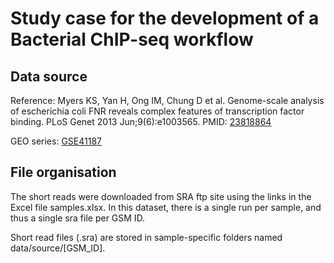 # Study case for the development of a Bacterial ChIP-seq workflow


## Data source

Reference: Myers KS, Yan H, Ong IM, Chung D et al. Genome-scale analysis of escherichia coli FNR reveals complex features of transcription factor binding. PLoS Genet 2013 Jun;9(6):e1003565. PMID: [23818864](http://www.ncbi.nlm.nih.gov/pubmed/23818864)


GEO series: [GSE41187](http://www.ncbi.nlm.nih.gov/geo/query/acc.cgi?acc=GSE41187)

<!--
mkdir -p /data/source/ChIP-seq_GSE41187/GSM1010224 /data/source/ChIP-seq_GSE41187/GSM1010219 
cd /data/source/ChIP-seq_GSE41187/GSM1010224
wget ftp://ftp-trace.ncbi.nlm.nih.gov/sra/sra-instant/reads/ByExp/sra/SRX%2FSRX189%2FSRX189778/SRR576938/SRR576938.sra
cd /data/source/ChIP-seq_GSE41187/GSM1010219
wget ftp://ftp-trace.ncbi.nlm.nih.gov/sra/sra-instant/reads/ByExp/sra/SRX%2FSRX189%2FSRX189773/SRR576933/SRR576933.sra
cd ~/Desktop/workspace
-->

## File organisation

The short reads were downloaded from SRA ftp site using the links in the Excel file samples.xlsx. In this dataset, there is a single run per sample, and thus a single sra file per GSM ID. 

Short read files (.sra) are stored in sample-specific folders named data/source/[GSM_ID].


